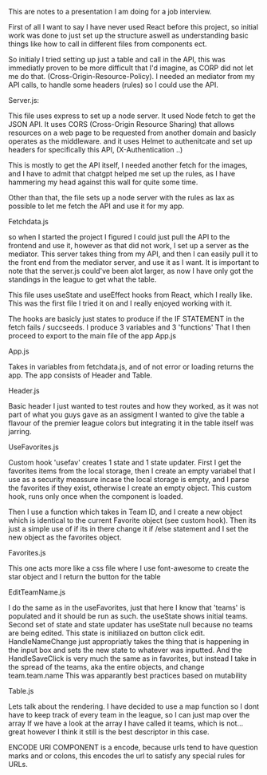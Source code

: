 This are notes to a presentation I am doing for a job interview.

First of all I want to say I have never used React before this project, so initial work was done to just set up the structure aswell as understanding basic
things like how to call in different files from components ect.

So initialy I tried setting up just a table and call in the API, this was immediatly proven to be more difficult that I'd imagine, as CORP did not let me do that.
(Cross-Origin-Resource-Policy). I needed an mediator from my API calls, to handle some headers (rules) so I could use the API.


Server.js:

This file uses express to set up a node server. It used Node fetch to get the JSON API.
It uses CORS (Cross-Origin Resource Sharing) that allows resources on a web page to be requested from another domain and basicly operates as the middleware.
and it uses Helmet to authenitcate and set up headers for specifically this API, (X-Authentication ..)

This is mostly to get the API itself, I needed another fetch for the images, and I have to admit that chatgpt helped me set up the rules, as I have 
hammering my head against this wall for quite some time.

Other than that, the file sets up a node server with the rules as lax as possible to let me fetch the API and use it for my app.


Fetchdata.js

so when I started the project I figured I could just pull the API to the frontend and use it, however as that did not work, I set up a server as the mediator.
This server takes thing from my API, and then I can easily pull it to the front end from the mediator server, and use it as I want.
It is important to note that the server.js could've been alot larger, as now I have only got the standings in the league to get what the table.

This file uses useState and useEffect hooks from React, which I really like. This was the first file I tried it on and I really enjoyed working with it.

The hooks are basicly just states to produce if the IF STATEMENT in the fetch fails / succseeds.
I produce 3 variables and 3 'functions'
That I then proceed to export to the main file of the app App.js


App.js

Takes in variables from fetchdata.js, and of not error or loading returns the app.
The app consists of Header and Table.


Header.js

Basic header I just wanted to test routes and how they worked, as it was not part of what you guys gave as an assigment I wanted to give the table a flavour of
the premier league colors but integrating it in the table itself was jarring.


UseFavorites.js

Custom hook 'usefav' creates 1 state and 1 state updater. First I get the favorites items from the local storage, then I create an empty variabel that I use as a 
security meassure incase the local storage is empty, and I parse the favorites if they exist, otherwise I create an empty object. This custom hook, runs only once when the 
component is loaded.

Then I use a function which takes in Team ID, and I create a new object which is identical to the current Favorite object (see custom hook). Then its just a simple use of
if its in there change it if /else statement and I set the new object as the favorites object.


Favorites.js

This one acts more like a css file where I use font-awesome to create the star object and I return the button for the table


EditTeamName.js

I do the same as in the useFavorites, just that here I know that 'teams' is populated and it should be run as such. the useState shows initial teams.
Second set of state and state updater has useState null because no teams are being edited. This state is initiliazed on button click edit.
HandleNameChange just appropriatly takes the thing that is happening in the input box and sets the new state to whatever was inputted.
And the HandleSaveClick is very much the same as in favorites, but instead I take in the spread of the teams, aka the entire objects, and change team.team.name
This was apparantly best practices based on mutability


Table.js

Lets talk about the rendering. I have decided to use a map function so I dont have to keep track of every team in the league, so I can just map over the array
If we have a look at the array I have called it teams, which is not... great however I think it still is the best descriptor in this case.

ENCODE URI COMPONENT is a encode, because urls tend to have question marks and or colons, this encodes the url to satisfy any special rules for URLs.
